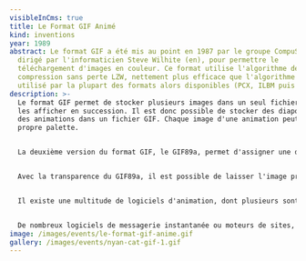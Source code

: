 ```yaml
---
visibleInCms: true
title: Le Format GIF Animé
kind: inventions
year: 1989
abstract: Le format GIF a été mis au point en 1987 par le groupe CompuServe,
  dirigé par l'informaticien Steve Wilhite (en), pour permettre le
  téléchargement d'images en couleur. Ce format utilise l'algorithme de
  compression sans perte LZW, nettement plus efficace que l'algorithme RLE
  utilisé par la plupart des formats alors disponibles (PCX, ILBM puis BMP).
description: >-
  Le format GIF permet de stocker plusieurs images dans un seul fichier et de
  les afficher en succession. Il est donc possible de stocker des diaporamas et
  des animations dans un fichier GIF. Chaque image d'une animation peut avoir sa
  propre palette.


  La deuxième version du format GIF, le GIF89a, permet d'assigner une durée distincte à chaque image faisant partie du fichier.


  Avec la transparence du GIF89a, il est possible de laisser l'image précédente visible à travers les pixels transparents de la nouvelle image affichée. En jouant sur cette fonction, sur les durées et sur l'utilisation de palettes différentes pour chaque image, on peut contourner la limite de 256 couleurs, mais en créant des fichiers de grande taille.


  Il existe une multitude de logiciels d'animation, dont plusieurs sont gratuits, permettant de sauvegarder en format GIF. Les logiciels d'animation permettent surtout de modifier la vitesse de défilement des images.


  De nombreux logiciels de messagerie instantanée ou moteurs de sites, proposent de convertir automatiquement le format GIF animé en fichier mp4, cela permet de compresser davantage le fichier, mais fait perdre la transparence. C'est le cas du site Giphy par exemple.
image: /images/events/le-format-gif-anime.gif
gallery: /images/events/nyan-cat-gif-1.gif
---
```

